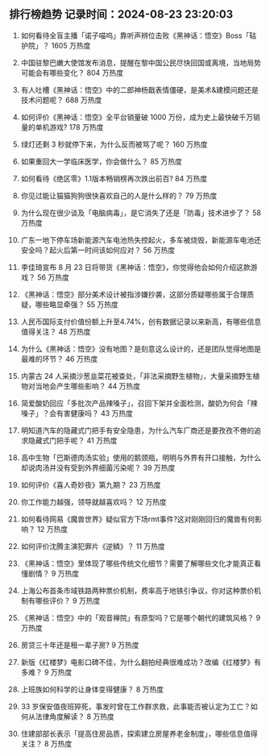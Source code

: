 
## 排行榜趋势 记录时间：2024-08-23 23:20:03
  
  1. 如何看待全盲主播「诺子喵呜」靠听声辨位击败《黑神话：悟空》Boss「轱护院」？ 1605 万热度
    
  2. 中国驻黎巴嫩大使馆发布消息，提醒在黎中国公民尽快回国或离境，当地局势可能会有哪些变化？ 804 万热度
    
  3. 有人吐槽《黑神话：悟空》中的二郎神杨戬表情僵硬，是美术&建模问题还是技术问题呢？ 688 万热度
    
  4. 如何评价《黑神话：悟空》全平台销量破 1000 万份，成为史上最快破千万销量的单机游戏? 178 万热度
    
  5. 绿灯还剩 3 秒就停下来，为什么反而被骂了呢？ 160 万热度
    
  6. 如果重回大一学临床医学，你会做什么？ 85 万热度
    
  7. 如何看待《绝区零》1.1版本畅销榜再次跌出前百? 84 万热度
    
  8. 你见过能让猫猫狗狗很快喜欢自己的人是什么样的？ 79 万热度
    
  9. 为什么现在很少谈及「电脑病毒」，是它消失了还是「防毒」技术进步了？ 58 万热度
    
  10. 广东一地下停车场新能源汽车电池热失控起火，多车被烧毁，新能源车电池还安全吗？起火后第一时间该如何应对？ 56 万热度
    
  11. 李佳琦宣布 8 月 23 日将带货《黑神话：悟空》，你觉得他会如何介绍这款游戏？ 56 万热度
    
  12. 《黑神话：悟空》部分美术设计被指涉嫌抄袭，这部分质疑哪些属于合理质疑，哪些略显牵强？ 55 万热度
    
  13. 人民币国际支付价值份额上升至4.74%，创有数据记录以来新高，有哪些信息值得关注？ 48 万热度
    
  14. 为什么《黑神话：悟空》没有地图？是刻意这么设计的，还是团队觉得地图是最难的环节？ 46 万热度
    
  15. 内蒙古 24 人采摘沙葱韭菜花被查处，「非法采摘野生植物」，大量采摘野生植物对当地会产生哪些影响？ 44 万热度
    
  16. 简爱酸奶回应「多批次产品辣嗓子」，召回下架并全面检测，酸奶为何会「辣嗓子」？会有害健康吗？ 43 万热度
    
  17. 明知道汽车的隐藏式门把手有安全隐患，为什么汽车厂商还是要孜孜不倦的追求隐藏式门把手呢？ 41 万热度
    
  18. 高中生物「巴斯德肉汤实验」使用的鹅颈瓶，明明与外界有开口接触，为什么却说肉汤并没有受到外界细菌污染呢？ 39 万热度
    
  19. 如何评价《喜人奇妙夜》第九期？ 23 万热度
    
  20. 你工作能力越强，领导就越喜欢吗？ 12 万热度
    
  21. 如何看待网易《魔兽世界》疑似官方下场rmt事件?这对刚刚回归的魔兽有何影响？ 12 万热度
    
  22. 如何评价沈腾主演犯罪片《逆鳞》？ 11 万热度
    
  23. 《黑神话：悟空》里体现了哪些传统文化细节？需要了解哪些文化才能真正看懂剧情？ 9 万热度
    
  24. 上海公布首条市域铁路两种票价机制，费率高于地铁引争议，你对这种票价机制有哪些评价？ 9 万热度
    
  25. 《黑神话：悟空》中的「观音禅院」有原型吗？它是哪个朝代的建筑风格？ 9 万热度
    
  26. 房贷三十年还是租一辈子房? 9 万热度
    
  27. 新版《红楼梦》电影口碑不佳，为什么翻拍经典很难成功？改编《红楼梦》有多难？ 9 万热度
    
  28. 上班族如何科学的让身体变得健康？ 8 万热度
    
  29. 33 岁保安值夜班猝死，事发时曾在工作群求救，此事能否被认定为工亡？如何从法律角度解读？ 8 万热度
    
  30. 住建部部长表示「提高住房品质，探索建立房屋养老金制度」，哪些信息值得关注？ 8 万热度
    